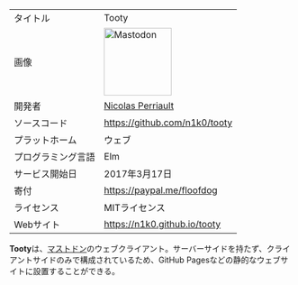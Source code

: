 <div>

|                    |                                                                                                                                                                                                                                                                                                        |
|--------------------|--------------------------------------------------------------------------------------------------------------------------------------------------------------------------------------------------------------------------------------------------------------------------------------------------------|
| タイトル           | Tooty                                                                                                                                                                                                                                                                                                  |
| 画像               | [<img src="/images/thumb/0/00/Mastodon_logo.png/120px-Mastodon_logo.png" srcset="/images/thumb/0/00/Mastodon_logo.png/180px-Mastodon_logo.png 1.5x, /images/0/00/Mastodon_logo.png 2x" width="120" height="120" alt="Mastodon" />](/%E3%83%95%E3%82%A1%E3%82%A4%E3%83%AB:Mastodon_logo.png "Mastodon") |
| 開発者             | <a href="https://nicolas.perriault.net/" rel="nofollow">Nicolas Perriault</a>                                                                                                                                                                                                                          |
| ソースコード       | <a href="https://github.com/n1k0/tooty" rel="nofollow">https://github.com/n1k0/tooty</a>                                                                                                                                                                                                               |
| プラットホーム     | ウェブ                                                                                                                                                                                                                                                                                                 |
| プログラミング言語 | Elm                                                                                                                                                                                                                                                                                                    |
| サービス開始日     | 2017年3月17日                                                                                                                                                                                                                                                                                          |
| 寄付               | <a href="https://paypal.me/floofdog" rel="nofollow">https://paypal.me/floofdog</a>                                                                                                                                                                                                                     |
| ライセンス         | MITライセンス                                                                                                                                                                                                                                                                                          |
| Webサイト          | <a href="https://n1k0.github.io/tooty" rel="nofollow">https://n1k0.github.io/tooty</a>                                                                                                                                                                                                                 |

  
**Tooty**は、[マストドン](/Mastodon "Mastodon")のウェブクライアント。サーバーサイドを持たず、クライアントサイドのみで構成されているため、GitHub Pagesなどの静的なウェブサイトに設置することができる。

</div>
